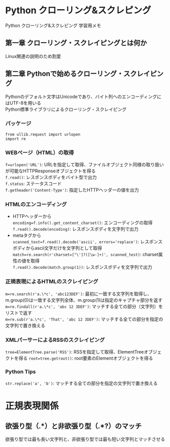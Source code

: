 # Python クローリング&スクレピング
Python クローリング&スクレピング 学習用メモ  

## 第一章 クローリング・スクレイピングとは何か  
Linux関連の説明のため割愛  

## 第二章 Pythonで始めるクローリング・スクレイピング  
Pythonのデフォルト文字はUnicodeであり、バイト列へのエンコーディングにはUTF-8を用いる  
Python標準ライブラリによるクローリング・スクレイピング  
### パッケージ  
`from ullib.request import urlopen`  
`import re`  
### WEBページ（HTML）の取得  
`f=urlopen('URL')`: URLを指定して取得、ファイルオブジェクト同様の取り扱いが可能なHTTPResponseオブジェクトを得る  
`f.read()`: レスポンスボディをバイト型で出力  
`f.status`: ステータスコード  
`f.getheader('Content-Type')`: 指定したHTTPヘッダーの値を出力  
### HTMLのエンコーディング
* HTTPヘッダーから  
`encoding=f.info().get_content_charset()`: エンコーディングの取得  
`f.read().decode(encoding)`: レスポンスボディを文字列で出力  
* metaタグから  
`scanned_text=f.read().decode('ascii', errors='replace')`: レスポンスボディからascii文字だけを文字列として取得  
`match=re.search(r'charset=["\']?([\w-]+)', scanned_test)`: charset属性の値を取得  
`f.read().decode(match.group(1))`: レスポンスボディを文字列で出力  
### 正規表現によるHTMLのスクレイピング  
`m=re.search(r'a.\*c', 'abc123DEF')`: 最初に一致する文字列を取得し、m.group(0)は一致する文字列全体、m.group(1)は指定のキャプチャ部分を返す  
`m=re.findall(r'a.\*c', 'abc 12 3DEF')`: マッチする全ての部分（文字列）をリストで返す  
`m=re.sub(r'a.\*c', 'That', 'abc 12 3DEF')`: マッチする全ての部分を指定の文字列で置き換える  
### XMLパーサーによるRSSのスクレイピング  
`tree=ElementTree.parse('RSS')`: RSSを指定して取得、ElementTreeオブジェクトを得る
`root=tree.getroot()`: root要素のElementオブジェクトを得る




### Python Tips  
`str.replace('a', 'b')`: マッチする全ての部分を指定の文字列で置き換える  


# 正規表現関係  
## 欲張り型（.\*）と非欲張り型（.\*?）のマッチ  
欲張り型では最も長い文字列と、非欲張り型では最も短い文字列とマッチさせる  


